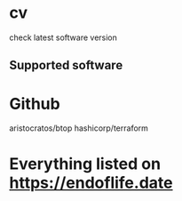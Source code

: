 # cv
check latest software version

## Supported software

# Github

aristocratos/btop
hashicorp/terraform

# Everything listed on https://endoflife.date